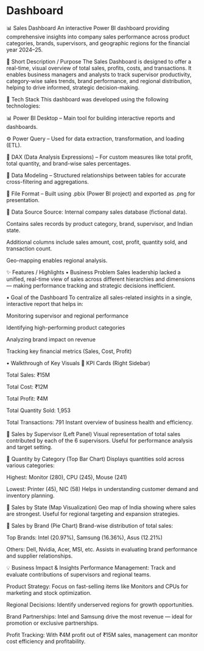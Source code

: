 # Dashboard
📊 Sales Dashboard
An interactive Power BI dashboard providing comprehensive insights into company sales performance across product categories, brands, supervisors, and geographic regions for the financial year 2024–25.

📝 Short Description / Purpose
The Sales Dashboard is designed to offer a real-time, visual overview of total sales, profits, costs, and transactions. It enables business managers and analysts to track supervisor productivity, category-wise sales trends, brand performance, and regional distribution, helping to drive informed, strategic decision-making.

🧰 Tech Stack
This dashboard was developed using the following technologies:

📊 Power BI Desktop – Main tool for building interactive reports and dashboards.

⚙️ Power Query – Used for data extraction, transformation, and loading (ETL).

🧠 DAX (Data Analysis Expressions) – For custom measures like total profit, total quantity, and brand-wise sales percentages.

🧩 Data Modeling – Structured relationships between tables for accurate cross-filtering and aggregations.

📁 File Format – Built using .pbix (Power BI project) and exported as .png for presentation.

📂 Data Source
Source: Internal company sales database (fictional data).

Contains sales records by product category, brand, supervisor, and Indian state.

Additional columns include sales amount, cost, profit, quantity sold, and transaction count.

Geo-mapping enables regional analysis.

✨ Features / Highlights
• Business Problem
Sales leadership lacked a unified, real-time view of sales across different hierarchies and dimensions — making performance tracking and strategic decisions inefficient.

• Goal of the Dashboard
To centralize all sales-related insights in a single, interactive report that helps in:

Monitoring supervisor and regional performance

Identifying high-performing product categories

Analyzing brand impact on revenue

Tracking key financial metrics (Sales, Cost, Profit)

• Walkthrough of Key Visuals
🔹 KPI Cards (Right Sidebar)

Total Sales: ₹15M

Total Cost: ₹12M

Total Profit: ₹4M

Total Quantity Sold: 1,953

Total Transactions: 791
Instant overview of business health and efficiency.

🔹 Sales by Supervisor (Left Panel)
Visual representation of total sales contributed by each of the 6 supervisors. Useful for performance analysis and target setting.

🔹 Quantity by Category (Top Bar Chart)
Displays quantities sold across various categories:

Highest: Monitor (280), CPU (245), Mouse (241)

Lowest: Printer (45), NIC (58)
Helps in understanding customer demand and inventory planning.

🔹 Sales by State (Map Visualization)
Geo map of India showing where sales are strongest. Useful for regional targeting and expansion strategies.

🔹 Sales by Brand (Pie Chart)
Brand-wise distribution of total sales:

Top Brands: Intel (20.97%), Samsung (16.36%), Asus (12.21%)

Others: Dell, Nvidia, Acer, MSI, etc.
Assists in evaluating brand performance and supplier relationships.

💡 Business Impact & Insights
Performance Management: Track and evaluate contributions of supervisors and regional teams.

Product Strategy: Focus on fast-selling items like Monitors and CPUs for marketing and stock optimization.

Regional Decisions: Identify underserved regions for growth opportunities.

Brand Partnerships: Intel and Samsung drive the most revenue — ideal for promotion or exclusive partnerships.

Profit Tracking: With ₹4M profit out of ₹15M sales, management can monitor cost efficiency and profitability.
